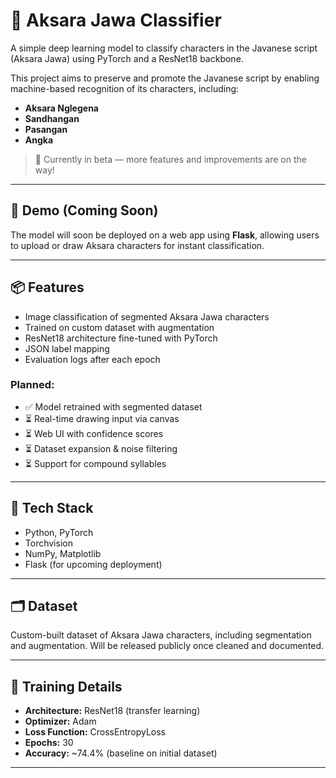 # 🧠 Aksara Jawa Classifier

A simple deep learning model to classify characters in the Javanese script (Aksara Jawa) using PyTorch and a ResNet18 backbone.

This project aims to preserve and promote the Javanese script by enabling machine-based recognition of its characters, including:
- **Aksara Nglegena**
- **Sandhangan**
- **Pasangan**
- **Angka**

> 🧪 Currently in beta — more features and improvements are on the way!

---

## 🚀 Demo (Coming Soon)
The model will soon be deployed on a web app using **Flask**, allowing users to upload or draw Aksara characters for instant classification.

---

## 📦 Features
- Image classification of segmented Aksara Jawa characters
- Trained on custom dataset with augmentation
- ResNet18 architecture fine-tuned with PyTorch
- JSON label mapping
- Evaluation logs after each epoch

### Planned:
- ✅ Model retrained with segmented dataset
- ⏳ Real-time drawing input via canvas
- ⏳ Web UI with confidence scores
- ⏳ Dataset expansion & noise filtering
- ⏳ Support for compound syllables

---

## 🧰 Tech Stack
- Python, PyTorch
- Torchvision
- NumPy, Matplotlib
- Flask (for upcoming deployment)

---

## 🗂️ Dataset
Custom-built dataset of Aksara Jawa characters, including segmentation and augmentation. Will be released publicly once cleaned and documented.

---

## 🧪 Training Details
- **Architecture:** ResNet18 (transfer learning)
- **Optimizer:** Adam
- **Loss Function:** CrossEntropyLoss
- **Epochs:** 30
- **Accuracy:** ~74.4% (baseline on initial dataset)

---
